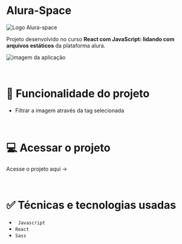 # Alura-Space

![Logo Alura-space](https://i.imgur.com/9Go6YL7.png)

Projeto desenvolvido no curso **React com JavaScript: lidando com arquivos estáticos** da plataforma alura.

![imagem da aplicação](https://i.imgur.com/QXroeyT.png)

<br>

# 🔨 Funcionalidade do projeto
* Filtrar a imagem através da tag selecionada


<br>

# 💻 Acessar o projeto
Acesse o projeto aqui → 

<br>

# ✅ Técnicas e tecnologias usadas
* `` Javascript``
* ``React``
* ``Sass``

<br>


